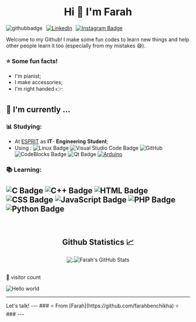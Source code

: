 <h1 align="center">Hi 👋 I'm Farah </h1>
<div style="display: flex; align-items: center;">
  <img src="https://img.shields.io/github/followers/farahbenchikha?style=social" alt="githubbadge" style="margin-right: 10px;">
  <a href="https://www.linkedin.com/in/farah-ben-chikha-76a93325b/">
    <img alt="LinkedIn" src="https://img.shields.io/badge/LinkedIn-Farah%20Ben%20Chikha-blue?style=flat&logo=linkedin" style="margin-right: 10px;">
  </a>
  <a href="https://www.instagram.com/farahbenchikha_/">
    <img src="https://img.shields.io/badge/-farahbenchikha__-purple?&logo=instagram&logoColor=white" alt="Instagram Badge">
  </a>
</div>

Welcome to my Github! I make some fun codes to learn new things and help other people learn it too (especially from my mistakes :sweat_smile:).

### :star: Some fun facts!
- I'm pianist;
- I make accessories;
- I'm right handed  👉:
##  :calendar: I'm currently  ...
  ### :bar_chart: Studying:

 - At [ESPRIT](https://www.linkedin.com/school/esprit_2/mycompany/verification/) as 𝐈𝐓- 𝐄𝐧𝐠𝐢𝐧𝐞𝐞𝐫𝐢𝐧𝐠 𝐒𝐭𝐮𝐝𝐞𝐧𝐭;
 - Using : ![Linux Badge](https://img.shields.io/badge/Linux-FCC624?style=flat&logo=linux&logoColor=black) ![Visual Studio Code Badge](https://img.shields.io/badge/Visual%20Studio%20Code-007ACC?style=flat&logo=visual-studio-code&logoColor=white)
![GitHub](https://img.shields.io/badge/-GitHub-181717?&logo=github) ![CodeBlocks Badge](https://img.shields.io/badge/Code::Blocks-2B2B2B?style=flat&logo=codeblocks) ![Qt Badge](https://img.shields.io/badge/Qt-41CD52?style=flat&logo=qt&logoColor=white) [![Arduino](https://img.shields.io/badge/-Arduino-black?style=flat-square&logo=Arduino&link=https://github.com/LuizCarlosAbbott/)](https://github.com/LuizCarlosAbbott/)


### :books: Learning:
![C Badge](https://img.shields.io/badge/-C-A8B9CC?style=flat&logo=c)
![C++ Badge](https://img.shields.io/badge/-C++-00599C?style=flat&logo=c%2B%2B)
![HTML Badge](https://img.shields.io/badge/-HTML-E34F26?style=flat&logo=html5&logoColor=white)
![CSS Badge](https://img.shields.io/badge/-CSS-1572B6?style=flat&logo=css3)
![JavaScript Badge](https://img.shields.io/badge/-JavaScript-F7DF1E?style=flat&logo=javascript&logoColor=black)
![PHP Badge](https://img.shields.io/badge/-PHP-777BB4?style=flat&logo=php&logoColor=white)
![Python Badge](https://img.shields.io/badge/-Python-3776AB?style=flat&logo=python&logoColor=white)
---
<br/>

<h2 align="center"> Github Statistics 📈 </h2>
<div align="center"> 
    <a href="">
        <img align="center" src="https://github-readme-stats.vercel.app/api/top-langs/?username=farahbenchikha&theme=react&line_height=40&hide=css"/>
    </a>
    <img src="https://github-readme-stats.vercel.app/api?username=farahbenchikha&show_icons=true" alt="Farah's GitHub Stats" align="center">
</div>
<br/>

 👀 visitor count

<img src="https://profile-counter.glitch.me/farahbenchikha/count.svg" alt="Hello world" />

<hr />
Let's talk! 
---
### ⭐️ From [Farah](https://github.com/farahbenchikha) ⭐️ ### 
---


